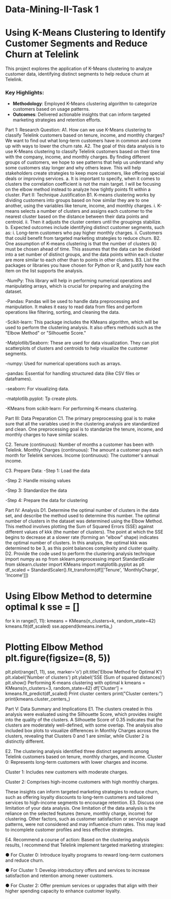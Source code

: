 # Data-Mining-II-Task 1


# Using K-Means Clustering to Identify Customer Segments and Reduce Churn at Telelink
This project explores the application of K-Means clustering to analyze customer data, identifying distinct segments to help reduce churn at Telelink. 

### Key Highlights:
- **Methodology**: Employed K-Means clustering algorithm to categorize customers based on usage patterns.
- **Outcomes**: Delivered actionable insights that can inform targeted marketing strategies and retention efforts.

Part 1: Research Question:
A1.  How can we use K-Means clustering to classify Telelink customers based on tenure, income, and monthly charges? We want to find out what long-term customers have in common and come up with ways to lower the churn rate.
A2. The goal of this data analysis is to use K-Means clustering to classify Telelink customers based on their time with the company, income, and monthly charges. By finding different groups of customers, we hope to see patterns that help us understand why some customers stay longer and why others leave. This will help stakeholders create strategies to keep more customers, like offering special deals or improving services.
  a. It is important to specify, when it comes to clusters the correlation coefficient is not the main target. I will be focusing on the elbow method instead to analyze how tightly points fit within a cluster.
Part II: Technique Justification
B1. K-means clustering works by dividing customers into groups based on how similar they are to one another, using the variables like tenure, income, and monthly charges.
    i. K-means selects a number of clusters and assigns each customer to the nearest cluster based on the distance between their data points and centroid.
    ii. Then it adjusts the cluster centers until the groupings stabilize.
  b. Expected outcomes include identifying distinct customer segments, such as:
    i. Long-term customers who pay higher monthly charges.
    ii. Customers that could benefit from targeted marketing strategies to reduce
        churn.
B2. One assumption of K-means clustering is that the number of clusters (k) must be chosen ahead of time. This assumes that the data can be divided into a set number of distinct groups, and the data points within each cluster are more similar to each other than to points in other clusters.
B3. List the packages or libraries you have chosen for Python or R, and justify how each item on the list supports the analysis.

-NumPy: This library will help in performing numerical operations and manipulating arrays, which is crucial for preparing and analyzing the dataset.

-Pandas: Pandas will be used to handle data preprocessing and manipulation. It makes it easy to read data from files and perform operations like filtering, sorting, and cleaning the data.

-Scikit-learn: This package includes the KMeans algorithm, which will be used to perform the clustering analysis. It also offers methods  such as the "Elbow Method" or "Silhouette Score."

-Matplotlib/Seaborn: These are used  for data visualization. They can plot scatterplots of clusters and centroids to help visualize the customer segments.

-numpy: Used for numerical operations such as arrays.

-pandas: Essential for handling structured data (like CSV files or dataframes).

-seaborn: For visualizing data.

-matplotlib.pyplot: Tp create  plots.

-KMeans from scikit-learn: For performing K-means clustering.

Part III: Data Preparation
C1.  The primary preprocessing goal is to make sure that all the variables used in the clustering analysis are standardized and clean. One preprocessing goal is to standarize the tenure, income, and monthly charges to have similar scales.

C2. Tenure (continuous): Number of months a customer has been with Telelink.
Monthly Charges (continuous): The amount a customer pays each month for Telelink services. 
Income (continuous): The customer's annual income.

C3. Prepare Data: 
-Step 1: Load the data 

-Step 2: Handle missing values

-Step 3: Standardize the data

-Step 4: Prepare the data for clustering


Part IV: Analysis
D1.  Determine the optimal number of clusters in the data set, and describe the method used to determine this number.
The optimal number of clusters in the dataset was determined using the Elbow Method. This method involves plotting the Sum of Squared Errors (SSE) against different values of kkk (the number of clusters). The point at which the SSE begins to decrease at a slower rate (forming an "elbow" shape) indicates the optimal number of clusters. In this analysis, the optimal kkk was determined to be 3, as this point balances complexity and cluster quality.
D2. Provide the code used to perform the clustering analysis technique
import numpy as np
from sklearn.preprocessing import StandardScaler
 from sklearn.cluster import KMeans import matplotlib.pyplot as plt
df_scaled = StandardScaler().fit_transform(df[['Tenure', 'MonthlyCharge', 'Income']])
# Using Elbow Method to determine optimal k sse = []
for k in range(1, 11):
kmeans = KMeans(n_clusters=k, random_state=42) kmeans.fit(df_scaled)
sse.append(kmeans.inertia_)
# Plotting Elbow Method plt.figure(figsize=(8, 5))
plt.plot(range(1, 11), sse, marker='o') plt.title('Elbow Method for Optimal K') plt.xlabel('Number of clusters') plt.ylabel('SSE (Sum of squared distances)') plt.show()
Performing K-means clustering with optimal k kmeans = KMeans(n_clusters=3, random_state=42) df['Cluster'] = kmeans.fit_predict(df_scaled)
Print cluster centers print("Cluster centers:") print(kmeans.cluster_centers_)

Part V: Data Summary and Implications
E1. The clusters created in this analysis were evaluated using the Silhouette Score, which provides insight into the quality of the clusters. A Silhouette Score of 0.35 indicates that the clusters are moderately well-defined, with some overlap. The analysis also included box plots to visualize differences in Monthly Charges across the clusters, revealing that Clusters 0 and 1 are similar, while Cluster 2 is distinctly different.

E2. The clustering analysis identified three distinct segments among Telelink customers based on tenure, monthly charges, and income.
Cluster 0: Represents long-term customers with lower charges and income. 

Cluster 1: Includes new customers with moderate charges.

Cluster 2: Comprises high-income customers with high monthly charges.

These insights can inform targeted marketing strategies to reduce churn, such as offering loyalty discounts to long-term customers and tailored services to high-income segments to encourage retention.
E3. Discuss one limitation of your data analysis.
One limitation of the data analysis is the reliance on the selected features (tenure, monthly charge, income) for clustering. Other factors, such as customer satisfaction or service usage patterns, were not considered and may influence churn rates. This may lead to incomplete customer profiles and less effective strategies.

E4. Recommend a course of action:
Based on the clustering analysis results, I recommend that Telelink implement targeted marketing strategies:

● For Cluster 0: Introduce loyalty programs to reward long-term customers and reduce churn.

● For Cluster 1: Develop introductory offers and services to increase satisfaction and retention
among newer customers.

● For Cluster 2: Offer premium services or upgrades that align with their higher spending
capacity to enhance customer loyalty.


